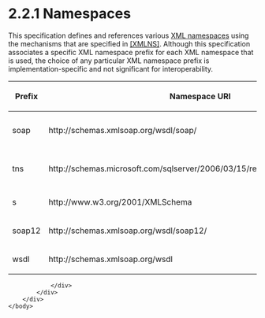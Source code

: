 <html dir="LTR" xmlns:mshelp="http://msdn.microsoft.com/mshelp" xmlns:ddue="http://ddue.schemas.microsoft.com/authoring/2003/5" xmlns:xlink="http://www.w3.org/1999/xlink" xmlns:tool="http://www.microsoft.com/tooltip">
    <head>
        <meta http-equiv="Content-Type" content="text/html; CHARSET=utf-8"></meta>
        <meta name="save" content="history"></meta>
        <title>2.2.1 Namespaces</title>
        <xml>
            <mshelp:toctitle title="2.2.1 Namespaces"></mshelp:toctitle>
            <mshelp:rltitle title="[MS-RSWSRMSM2006]: Namespaces"></mshelp:rltitle>
            <mshelp:keyword index="A" term="2c7fc89c-fbd5-41e8-88b1-ab474058b111"></mshelp:keyword>
            <mshelp:attr name="DCSext.ContentType" value="open specification"></mshelp:attr>
            <mshelp:attr name="AssetID" value="2c7fc89c-fbd5-41e8-88b1-ab474058b111"></mshelp:attr>
            <mshelp:attr name="TopicType" value="kbRef"></mshelp:attr>
            <mshelp:attr name="DCSext.Title" value="[MS-RSWSRMSM2006]: Namespaces" />
        </xml>
    </head>
    <body>
        <div id="header">
            <h1 class="heading">2.2.1 Namespaces</h1>
        </div>
        <div id="mainSection">
            <div id="mainBody">
                <div id="allHistory" class="saveHistory"></div>
                <div id="sectionSection0" class="section" name="collapseableSection">
                    

<p>This specification defines and references various <a href="755aec02-e59f-4377-9100-4673bbf7b123.html#gt_485f05b3-df3b-45ac-b8bf-d05f5d185a24">XML namespaces</a> using the
mechanisms that are specified in <a href="https://go.microsoft.com/fwlink/?LinkId=191840">[XMLNS]</a>. Although
this specification associates a specific XML namespace prefix for each XML namespace
that is used, the choice of any particular XML namespace prefix is
implementation-specific and not significant for interoperability. </p>

<table>
 <thead>
  <tr>
   <th>
   <p>Prefix </p>
   </th>
   <th>
   <p>Namespace URI </p>
   </th>
   <th>
   <p>Reference</p>
   </th>
  </tr>
 </thead>
 <tr>
  <td>
  <p>soap</p>
  </td>
  <td>
  <p>http://schemas.xmlsoap.org/wsdl/soap/</p>
  </td>
  <td>
  <p><a href="https://go.microsoft.com/fwlink/?LinkId=90520">[SOAP1.1]</a>/<a href="https://go.microsoft.com/fwlink/?LinkId=94664">[SOAP1.2-1/2007]</a></p>
  </td>
 </tr>
 <tr>
  <td>
  <p>tns</p>
  </td>
  <td>
  <p>http://schemas.microsoft.com/sqlserver/2006/03/15/reporting/reportingservices</p>
  </td>
  <td>
  <p>Defined in <a href="4135fca1-1b60-401e-a30e-3a13c41e1f72.html">Appendix A</a> of this
  document</p>
  </td>
 </tr>
 <tr>
  <td>
  <p>s</p>
  </td>
  <td>
  <p>http://www.w3.org/2001/XMLSchema</p>
  </td>
  <td>
  <p><a href="https://go.microsoft.com/fwlink/?LinkId=90608">[XMLSCHEMA1]</a></p>
  </td>
 </tr>
 <tr>
  <td>
  <p>soap12</p>
  </td>
  <td>
  <p>http://schemas.xmlsoap.org/wsdl/soap12/</p>
  </td>
  <td>
  <p>[SOAP1.2-1/2007]</p>
  </td>
 </tr>
 <tr>
  <td>
  <p>wsdl</p>
  </td>
  <td>
  <p>http://schemas.xmlsoap.org/wsdl</p>
  </td>
  <td>
  <p><a href="https://go.microsoft.com/fwlink/?LinkId=90577">[WSDL]</a></p>
  </td>
 </tr>
</table>

<p> </p>


                </div>
            </div>
        </div>
    </body>
</html>